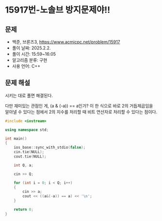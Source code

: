 # 15917번-노솔브 방지문제야!!

## 문제

- 백준, 브론즈3, https://www.acmicpc.net/problem/15917
- 풀이 날짜: 2025.2.2.
- 풀이 시간: 15:59~16:05
- 알고리즘 분류: 구현
- 사용 언어: C++

## 문제 해설

시키는 대로 풀면 해결된다.

다만 재미있는 관점인 게, (a & (-a)) == a인가? 이 한 식으로 바로 2의 거듭제곱임을 알아낼 수 있다는 점에서 2의 지수를 처리할 때 비트 연산자로 처리할 수 있다는 점이다.

```cpp
#include <iostream>

using namespace std;

int main()
{
    ios_base::sync_with_stdio(false);
    cin.tie(NULL);
    cout.tie(NULL);

    int Q, a;

    cin >> Q;

    for (int i = 0; i < Q; i++)
    {
        cin >> a;
        cout << ((a&(-a)) == a) << '\n';
    }

    return 0;
}
```
